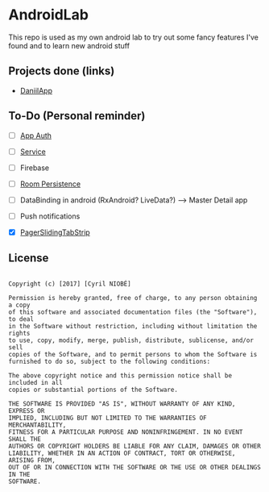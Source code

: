 # AndroidLab
This repo is used as my own android lab to try out some fancy features I've found and to learn new android stuff

## Projects done (links)
- [DaniilApp](https://github.com/CyrilNb/DaniilApp)

## To-Do (Personal reminder)

- [ ] [App Auth](https://codelabs.developers.google.com/codelabs/appauth-android-codelab/#0)
- [ ] [Service](https://developer.android.com/guide/components/services.html)
- [ ] Firebase
- [ ] [Room Persistence](https://codelabs.developers.google.com/codelabs/android-persistence/#0)
- [ ] DataBinding in android (RxAndroid? LiveData?) --> Master Detail app
- [ ] Push notifications
- [X] [PagerSlidingTabStrip](https://github.com/astuetz/PagerSlidingTabStrip)


License
-------

```MIT License

Copyright (c) [2017] [Cyril NIOBÉ]

Permission is hereby granted, free of charge, to any person obtaining a copy
of this software and associated documentation files (the "Software"), to deal
in the Software without restriction, including without limitation the rights
to use, copy, modify, merge, publish, distribute, sublicense, and/or sell
copies of the Software, and to permit persons to whom the Software is
furnished to do so, subject to the following conditions:

The above copyright notice and this permission notice shall be included in all
copies or substantial portions of the Software.

THE SOFTWARE IS PROVIDED "AS IS", WITHOUT WARRANTY OF ANY KIND, EXPRESS OR
IMPLIED, INCLUDING BUT NOT LIMITED TO THE WARRANTIES OF MERCHANTABILITY,
FITNESS FOR A PARTICULAR PURPOSE AND NONINFRINGEMENT. IN NO EVENT SHALL THE
AUTHORS OR COPYRIGHT HOLDERS BE LIABLE FOR ANY CLAIM, DAMAGES OR OTHER
LIABILITY, WHETHER IN AN ACTION OF CONTRACT, TORT OR OTHERWISE, ARISING FROM,
OUT OF OR IN CONNECTION WITH THE SOFTWARE OR THE USE OR OTHER DEALINGS IN THE
SOFTWARE.
```

